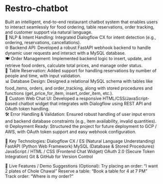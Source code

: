 # Restro-chatbot

Built an intelligent, end-to-end restaurant chatbot system that enables users to interact seamlessly for food ordering, table reservations, order tracking, and customer support via natural language.  
🧠 NLP & Intent Handling: Integrated Dialogflow CX for intent detection (e.g., ordering, reservations, cancellations).  
🌐 Backend API: Developed a robust FastAPI webhook backend to handle dynamic user requests and interact with a MySQL database.  
🍽️ Order Management: Implemented backend logic to insert, update, and retrieve food orders, calculate total prices, and manage order status.  
📅 Table Reservation: Added support for handling reservations by number of people and time, with input validation.  
📊 Database Design: Designed a relational MySQL schema with tables like food_items, orders, and order_tracking, along with stored procedures and functions (get_price_for_item, insert_order_item, etc.).  
💬 Custom Web Chat UI: Developed a responsive HTML/CSS/JavaScript-based chatbot widget that integrates with Dialogflow using REST API and OAuth token handling.  
🛠️ Error Handling & Validation: Ensured robust handling of user input errors and backend database constraints (e.g., item availability, invalid quantities).  
🌐 Deployment Ready: Structured the project for future deployment to GCP / AWS, with OAuth token support and easy webhook configuration.  

🚀 Key Technologies:
Dialogflow CX / ES (Natural Language Understanding)
FastAPI (Python Web Framework)
MySQL (Database & Stored Procedures)
JavaScript / HTML / CSS (Frontend Chat Widget)
OAuth 2.0 (Secure Token Integration)
Git & GitHub for Version Control

🧩 Live Features / Demo Suggestions (Optional):
Try placing an order: “I want 2 plates of Chole Chawal”
Reserve a table: “Book a table for 4 at 7 PM”
Track order: “Where is my order?”
